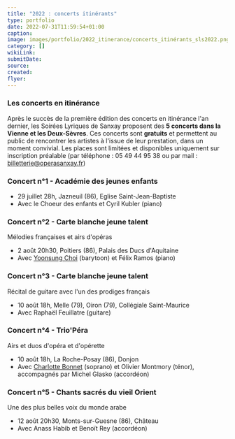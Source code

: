 ```yaml
---
title: "2022 : concerts itinérants"
type: portfolio
date: 2022-07-31T11:59:54+01:00
caption: 
image: images/portfolio/2022_itinerance/concerts_itinérants_sls2022.png
category: []
wikiLink: 
submitDate:
source: 
created:
flyer: 
---
```


### Les concerts en itinérance

Après le succès de la première édition des concerts en itinérance l'an dernier, les Soirées Lyriques de Sanxay 
proposent des **5 concerts dans la Vienne et les Deux-Sèvres**.
Ces concerts sont **gratuits** et permettent au public de rencontrer les artistes à l'issue de leur prestation, dans un moment convivial.
Les places sont limitées et disponibles uniquement sur inscription préalable (par téléphone : 05 49 44 95 38 ou
par mail : billetterie@operasanxay.fr)


### Concert n°1 - Académie des jeunes enfants

* 29 juillet 28h, Jazneuil (86), Eglise Saint-Jean-Baptiste
* Avec le Choeur des enfants et Cyril Kubler (piano)


### Concert n°2 - Carte blanche jeune talent

Mélodies françaises et airs d'opéras

* 2 août 20h30, Poitiers (86), Palais des Ducs d'Aquitaine
* Avec [Yoonsung Choi](/artists/yoonsung_choi) (barytoon) et Félix Ramos (piano)


### Concert n°3 - Carte blanche jeune talent

Récital de guitare avec l'un des prodiges français

* 10 août 18h, Melle (79), Oiron (79), Collégiale Saint-Maurice
* Avec Raphaël Feuillatre (guitare)


### Concert n°4 - Trio'Péra

Airs et duos d'opéra et d'opérette

* 10 août 18h, La Roche-Posay (86), Donjon
* Avec [Charlotte Bonnet](/artists/charlotte_bonnet/) (soprano) et Olivier Montmory (ténor), accompagnés par Michel Glasko (accordéon)


### Concert n°5 - Chants sacrés du vieil Orient

Une des plus belles voix du monde arabe

* 12 août 20h30, Monts-sur-Guesne (86), Château
* Avec Anass Habib et Benoït Rey (accordéon)


